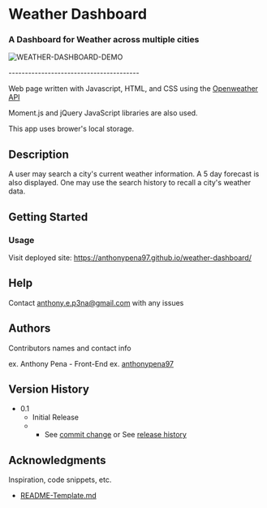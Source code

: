 # Weather Dashboard
### A Dashboard for Weather across multiple cities

![WEATHER-DASHBOARD-DEMO](https://user-images.githubusercontent.com/79285555/130727612-2d225e4c-eb12-45e7-85ff-79d762d7b4d1.gif)

<p> ---------------------------------------- </p>

Web page written with Javascript, HTML, and CSS using the [Openweather API](https://openweathermap.org/api)

Moment.js and jQuery JavaScript libraries are also used.

This app uses brower's local storage.

## Description

A user may search a city's current weather information. A 5 day forecast is also displayed. One may use the search history to recall a city's weather data.

## Getting Started

### Usage

Visit deployed site: https://anthonypena97.github.io/weather-dashboard/

## Help

Contact anthony.e.p3na@gmail.com with any issues

## Authors

Contributors names and contact info

ex. Anthony Pena - Front-End
ex. [anthonypena97](https://github.com/anthonypena97)

## Version History
    
* 0.1
    * Initial Release
    * * See [commit change](https://github.com/anthonypena97/weather-dashboard/commits/main) or See [release history](https://github.com/anthonypena97/weather-dashboard/releases)

## Acknowledgments

Inspiration, code snippets, etc.
* [README-Template.md](https://gist.github.com/DomPizzie/7a5ff55ffa9081f2de27c315f5018afc)
